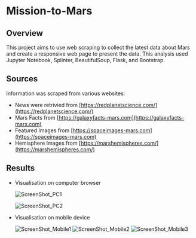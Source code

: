 # Mission-to-Mars

## Overview
This project aims to use web scraping to collect the latest data about Mars and create a responsive web page to present the data. This analysis used Jupyter Notebook, Splinter, BeautifulSoup, Flask, and Bootstrap.

## Sources
Information was scraped from various websites:
 - News were retrivied from [https://redplanetscience.com/](https://redplanetscience.com/)
 - Mars Facts from [https://galaxyfacts-mars.com](https://galaxyfacts-mars.com)
 - Featured Images from [https://spaceimages-mars.com](https://spaceimages-mars.com)
 - Hemisphere Images from [https://marshemispheres.com/](https://marshemispheres.com/)

## Results

- Visualisation on computer browser

    ![ScreenShot_PC1](Resources/Screenshot_PC1.png)

    ![ScreenShot_PC2](Resources/Screenshot_PC2.png)

- Visualisation on mobile device

    ![ScreenShot_Mobile1](Resources/ScreenShot_Mobile1.png)
    ![ScreenShot_Mobile2](Resources/ScreenShot_Mobile2.png)
    ![ScreenShot_Mobile3](Resources/ScreenShot_Mobile3.png)